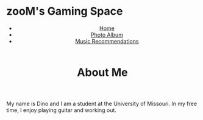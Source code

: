 # zooM's Gaming Space
<!DOCTYPE html>
<html>
  <head>
    <link rel="stylesheet" type="text/css" href="style.css">
  </head>
  <body>
    <header>
      <nav>
        <ul>
          <li><a href="README.md">Home</a></li>
          <li><a href="photoalbum.md">Photo Album</a></li>
          <li><a href="music.md">Music Recommendations</a></li>
        </ul>
      </nav>
    </header>
    <header>
      <h1>About Me</h1>
    </header>
    <main>
      <p>My name is Dino and I am a student at the University of Missouri. In my free time, I enjoy playing guitar and working out.</p>
    </main>
  </body>
</html>
